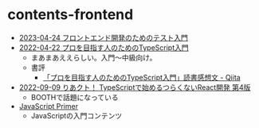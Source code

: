 # contents-frontend

- [2023-04-24 フロントエンド開発のためのテスト入門](https://www.amazon.co.jp/dp/B0BWR5GHMP/)
- [2022-04-22 プロを目指す人のためのTypeScript入門](https://gihyo.jp/book/2022/978-4-297-12747-3)
  - まあまあええらしい。入門～中級向け。
  - 書評
    - [「プロを目指す人のためのTypeScript入門」読書感想文 - Qiita](https://qiita.com/Yametaro/items/e3edba38d0fdc337e041)
- [2022-09-09 りあクト！ TypeScriptで始めるつらくないReact開発 第4版](https://klemiwary.com/blog/riakuto-4ed-release)
  - BOOTHで話題になっている
- [JavaScript Primer](https://jsprimer.net/)
  - JavaScriptの入門コンテンツ